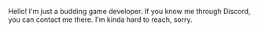 Hello! I'm just a budding game developer.
If you know me through Discord, you can contact me there. I'm kinda hard to reach, sorry.

<!---
Zelnonmon045/Zelnonmon045 is a ✨ special ✨ repository because its `README.md` (this file) appears on your GitHub profile.
You can click the Preview link to take a look at your changes.
--->
